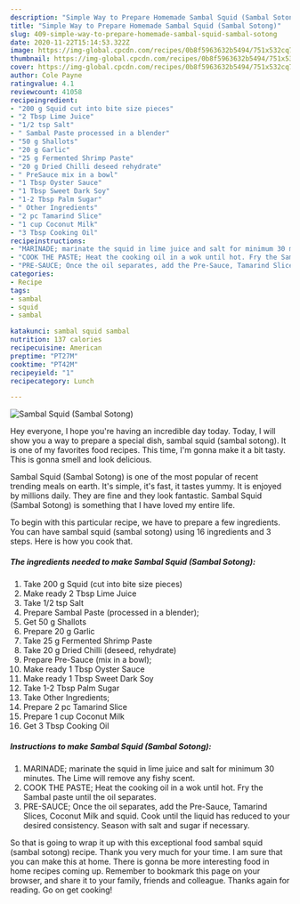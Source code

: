```yaml
---
description: "Simple Way to Prepare Homemade Sambal Squid (Sambal Sotong)"
title: "Simple Way to Prepare Homemade Sambal Squid (Sambal Sotong)"
slug: 409-simple-way-to-prepare-homemade-sambal-squid-sambal-sotong
date: 2020-11-22T15:14:53.322Z
image: https://img-global.cpcdn.com/recipes/0b8f5963632b5494/751x532cq70/sambal-squid-sambal-sotong-recipe-main-photo.jpg
thumbnail: https://img-global.cpcdn.com/recipes/0b8f5963632b5494/751x532cq70/sambal-squid-sambal-sotong-recipe-main-photo.jpg
cover: https://img-global.cpcdn.com/recipes/0b8f5963632b5494/751x532cq70/sambal-squid-sambal-sotong-recipe-main-photo.jpg
author: Cole Payne
ratingvalue: 4.1
reviewcount: 41058
recipeingredient:
- "200 g Squid cut into bite size pieces"
- "2 Tbsp Lime Juice"
- "1/2 tsp Salt"
- " Sambal Paste processed in a blender"
- "50 g Shallots"
- "20 g Garlic"
- "25 g Fermented Shrimp Paste"
- "20 g Dried Chilli deseed rehydrate"
- " PreSauce mix in a bowl"
- "1 Tbsp Oyster Sauce"
- "1 Tbsp Sweet Dark Soy"
- "1-2 Tbsp Palm Sugar"
- " Other Ingredients"
- "2 pc Tamarind Slice"
- "1 cup Coconut Milk"
- "3 Tbsp Cooking Oil"
recipeinstructions:
- "MARINADE; marinate the squid in lime juice and salt for minimum 30 minutes. The Lime will remove any fishy scent."
- "COOK THE PASTE; Heat the cooking oil in a wok until hot. Fry the Sambal paste until the oil separates."
- "PRE-SAUCE; Once the oil separates, add the Pre-Sauce, Tamarind Slices, Coconut Milk and squid. Cook until the liquid has reduced to your desired consistency. Season with salt and sugar if necessary."
categories:
- Recipe
tags:
- sambal
- squid
- sambal

katakunci: sambal squid sambal 
nutrition: 137 calories
recipecuisine: American
preptime: "PT27M"
cooktime: "PT42M"
recipeyield: "1"
recipecategory: Lunch

---
```



![Sambal Squid (Sambal Sotong)](https://img-global.cpcdn.com/recipes/0b8f5963632b5494/751x532cq70/sambal-squid-sambal-sotong-recipe-main-photo.jpg)

Hey everyone, I hope you're having an incredible day today. Today, I will show you a way to prepare a special dish, sambal squid (sambal sotong). It is one of my favorites food recipes. This time, I'm gonna make it a bit tasty. This is gonna smell and look delicious.



Sambal Squid (Sambal Sotong) is one of the most popular of recent trending meals on earth. It's simple, it's fast, it tastes yummy. It is enjoyed by millions daily. They are fine and they look fantastic. Sambal Squid (Sambal Sotong) is something that I have loved my entire life.


To begin with this particular recipe, we have to prepare a few ingredients. You can have sambal squid (sambal sotong) using 16 ingredients and 3 steps. Here is how you cook that.

<!--inarticleads1-->

##### The ingredients needed to make Sambal Squid (Sambal Sotong):

1. Take 200 g Squid (cut into bite size pieces)
1. Make ready 2 Tbsp Lime Juice
1. Take 1/2 tsp Salt
1. Prepare  Sambal Paste (processed in a blender);
1. Get 50 g Shallots
1. Prepare 20 g Garlic
1. Take 25 g Fermented Shrimp Paste
1. Take 20 g Dried Chilli (deseed, rehydrate)
1. Prepare  Pre-Sauce (mix in a bowl);
1. Make ready 1 Tbsp Oyster Sauce
1. Make ready 1 Tbsp Sweet Dark Soy
1. Take 1-2 Tbsp Palm Sugar
1. Take  Other Ingredients;
1. Prepare 2 pc Tamarind Slice
1. Prepare 1 cup Coconut Milk
1. Get 3 Tbsp Cooking Oil




<!--inarticleads2-->

##### Instructions to make Sambal Squid (Sambal Sotong):

1. MARINADE; marinate the squid in lime juice and salt for minimum 30 minutes. The Lime will remove any fishy scent.
1. COOK THE PASTE; Heat the cooking oil in a wok until hot. Fry the Sambal paste until the oil separates.
1. PRE-SAUCE; Once the oil separates, add the Pre-Sauce, Tamarind Slices, Coconut Milk and squid. Cook until the liquid has reduced to your desired consistency. Season with salt and sugar if necessary.




So that is going to wrap it up with this exceptional food sambal squid (sambal sotong) recipe. Thank you very much for your time. I am sure that you can make this at home. There is gonna be more interesting food in home recipes coming up. Remember to bookmark this page on your browser, and share it to your family, friends and colleague. Thanks again for reading. Go on get cooking!
